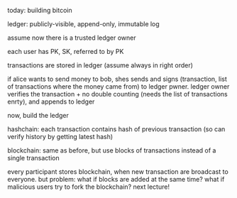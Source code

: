 today: building bitcoin

ledger: publicly-visible, append-only, immutable log

assume now there is a trusted ledger owner

each user has PK, SK, referred to by PK

transactions are stored in ledger (assume always in right order)

if alice wants to send money to bob, shes sends and signs (transaction, list of transactions where the money came from) to ledger pwner. ledger owner verifies the transaction + no double counting (needs the list of transactions enrty), and appends to ledger

now, build the ledger

hashchain: each transaction contains hash of previous transaction (so can verify history by getting latest hash)

blockchain: same as before, but use blocks of transactions instead of a single transaction

every participant stores blockchain, when new transaction are broadcast to everyone. but problem: what if blocks are added at the same time? what if malicious users try to fork the blockchain? next lecture!